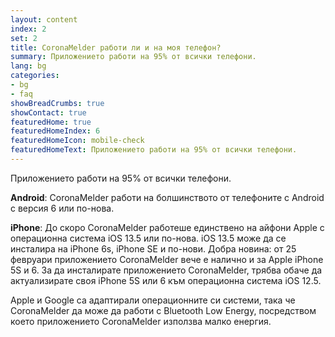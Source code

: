 ```yaml
---
layout: content
index: 2
set: 2
title: CoronaMelder работи ли и на моя телефон?
summary: Приложението работи на 95% от всички телефони.
lang: bg
categories:
- bg
- faq
showBreadCrumbs: true
showContact: true
featuredHome: true
featuredHomeIndex: 6
featuredHomeIcon: mobile-check
featuredHomeText: Приложението работи на 95% от всички телефони.
---
```

Приложението работи на 95% от всички телефони.

**Android**: CoronaMelder работи на болшинството от телефоните с Android с версия 6 или по-нова.

**iPhone**: До скоро CoronaMelder работеше единствено на айфони Apple с операционна система iOS 13.5 или по-нова. iOS 13.5 може да се инсталира на iPhone 6s, iPhone SE и по-нови. Добра новина: от 25 февруари приложението CoronaMelder вече е налично и за Apple iPhone 5S и 6. За да инсталирате приложението CoronaMelder, трябва обаче да актуализирате своя iPhone 5S или 6 към операционна система iOS 12.5.

Apple и Google са адаптирали операционните си системи, така че CoronaMelder да може да работи с Bluetooth Low Energy, посредством което приложението CoronaMelder използва малко енергия.
